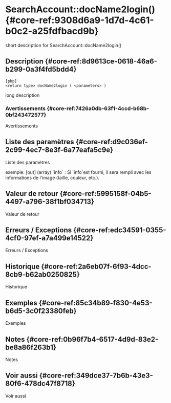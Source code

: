 # SearchAccount::docName2login() {#core-ref:9308d6a9-1d7d-4c61-b0c2-a25fdfbacd9b}

<div class="short-description">
<span class="fixme template">short description for SearchAccount::docName2login()</span>
</div>
<!--
<div class="applicability">
Obsolète depuis #.#.#
</div>
-->

## Description {#core-ref:8d9613ce-0618-46a6-b299-0a3f4fd5bdd4}

    [php]
    <return type> docName2login ( <parameters> )

<span class="fixme template">long description</span>

### Avertissements {#core-ref:7426a0db-63f1-4ccd-b68b-0bf243472577}

<span class="fixme template">Avertissements</span>

## Liste des paramètres {#core-ref:d9c036ef-2c99-4ec7-8e3f-6a77eafa5c9e}

<span class="fixme template">Liste des paramètres</span>

<div class="fixme template">
exemple:  
[out] (array) `info`
:   Si `info`est fourni, il sera rempli avec les informations de l'image (taille, couleur, etc.).
</div>

## Valeur de retour {#core-ref:5995158f-04b5-4497-a796-38f1bf034713}

<span class="fixme template">Valeur de retour</span>

## Erreurs / Exceptions {#core-ref:edc34591-0355-4cf0-97ef-a7a499e14522}

<span class="fixme template">Erreurs / Exceptions</span>

## Historique {#core-ref:2a6eb07f-6f93-4dcc-8cb9-b62ab0250825}

<span class="fixme template">Historique</span>

## Exemples {#core-ref:85c34b89-f830-4e53-b6d5-3c0f23380feb}

<span class="fixme template">Exemples</span>

## Notes {#core-ref:0b96f7b4-6517-4d9d-83e2-be8a86f263b1}

<span class="fixme template">Notes</span>

## Voir aussi {#core-ref:349dce37-7b6b-43e3-80f6-478dc47f8718}

<span class="fixme template">Voir aussi</span>
